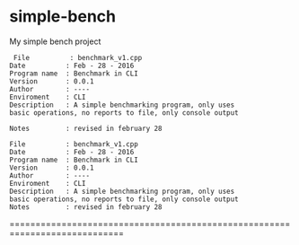 # simple-bench
My simple bench project

	 File          : benchmark_v1.cpp
	Date          : Feb - 28 - 2016
	Program name  : Benchmark in CLI
	Version       : 0.0.1
	Author        : ----
	Enviroment    : CLI
	Description   : A simple benchmarking program, only uses 
	basic operations, no reports to file, only console output
	
	Notes         : revised in february 28

	File          : benchmark_v1.cpp
	Date          : Feb - 28 - 2016
	Program name  : Benchmark in CLI
	Version       : 0.0.1
	Author        : ----
	Enviroment    : CLI
	Description   : A simple benchmarking program, only uses 
	basic operations, no reports to file, only console output
	Notes         : revised in february 28
 ============================================================================	

